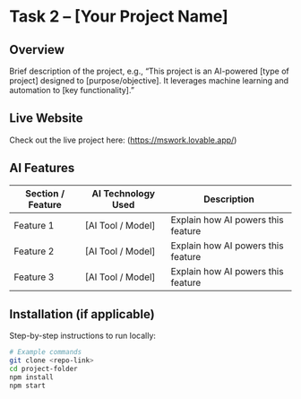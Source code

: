 # Task 2 – [Your Project Name]

## Overview
Brief description of the project, e.g., “This project is an AI-powered [type of project] designed to [purpose/objective]. It leverages machine learning and automation to [key functionality].”

## Live Website
Check out the live project here: (https://mswork.lovable.app/)

## AI Features
| Section / Feature | AI Technology Used | Description |
|------------------|-----------------|-------------|
| Feature 1 | [AI Tool / Model] | Explain how AI powers this feature |
| Feature 2 | [AI Tool / Model] | Explain how AI powers this feature |
| Feature 3 | [AI Tool / Model] | Explain how AI powers this feature |

## Installation (if applicable)
Step-by-step instructions to run locally:
```bash
# Example commands
git clone <repo-link>
cd project-folder
npm install
npm start
